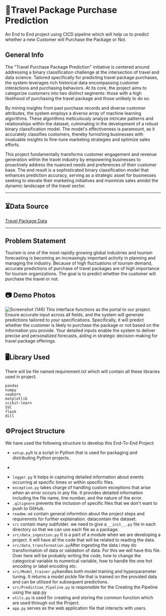# 🧳Travel Package Purchase Prediction 
An End to End project using CICD pipeline which will help us to predict whether a new Customer will Purchase the Package or Not.

## General Info
The "Travel Purchase Package Prediction" initiative is centered around addressing a binary classification challenge at the intersection of travel and data science. Tailored specifically for predicting travel package purchases, the system leverages rich historical data encompassing customer interactions and purchasing behaviors. At its core, the project aims to categorize customers into two distinct segments: those with a high likelihood of purchasing the travel package and those unlikely to do so.

By mining insights from past purchase records and diverse customer attributes, the system employs a diverse array of machine learning algorithms. These algorithms meticulously analyze intricate patterns and relationships within the dataset, culminating in the development of a robust binary classification model. The model's effectiveness is paramount, as it accurately classifies customers, thereby furnishing businesses with invaluable insights to fine-tune marketing strategies and optimize sales efforts.

This project fundamentally transforms customer engagement and revenue generation within the travel industry by empowering businesses to proactively address the nuanced needs and preferences of their customer base. The end result is a sophisticated binary classification model that enhances prediction accuracy, serving as a strategic asset for businesses seeking to elevate their marketing initiatives and maximize sales amidst the dynamic landscape of the travel sector.

***
## ⏳Data Source
[Travel Package Data](https://question.transtutors.com/6129343_1_tourism-data.xlsx)
***

## Problem Statement
Tourism is one of the most rapidly growing global industries and tourism forecasting is
becoming an increasingly important activity in planning and managing the industry.
Because of high fluctuations of tourism demand, accurate predictions of purchase of
travel packages are of high importance for tourism organizations.
The goal is to predict whether the customer will purchase the travel or not.

## 📷 Demo Photos

![Screenshot (146)](https://github.com/khandayubaid/Travel-Purchase-Package/assets/143508601/67748da1-fca4-4162-be1e-e431b642fe44)
This interface functions as the portal to our project. Ensure accurate input across all fields, and the system will generate predictions tailored to your specifications. Specifically, it will predict whether the customer is likely to purchase the package or not based on the information you provide. Your detailed inputs enable the system to deliver precise and personalized forecasts, aiding in strategic decision-making for travel package offerings.

## 🖥️Library Used
 There will be file named requirement.txt which will contain all these libraries used in project.
 ```
pandas
numpy
seaborn
matplotlib
scikit-learn
SVC
flask
dill
```


## ⚙️Project Structure
We have used the following structure to develop this End-To-End Project:
* ```setup.py```It is a script in Python that is used for packaging and distributing Python projects.
* ```requirements.txt it will have all the packages that i really need to install while im implementing the project.
* ```logger.py``` It helps in capturing detailed information about events occurring at specific times or within specific files.
* ```exception.py``` takes charge of handling custom exceptions that arise when an error occurs in any file. It provides detailed information including the file name, line number, and the nature of the error.
* ```.gitignore``` prevents the inclusion of specific files that we don't want to push to GitHub.
* ```readme.md``` contain general informtion about the project steps and requiremnts for further explaination.
datacontain the dataset.
* ```src``` contain many subfolder. we need to give a ```__init__.py``` file in each directory so that we can use each file as a package.
* ```src/data_ingestion.py``` It is a part of a module when we are developing a project. it will have all the code that will be related to reading the data.
* ```src/data_transformation.py```After ingesting the data i may do transformation of data or validation of data. For this we will have this file. Over here will be probably writing the code, how to change the categorical variable to numerical variable, how to handle the one hot encoding or label encoding etc.
* ```src/Model_trainer.py```handles both model training and hyperparameter tuning. It returns a model pickle file that is trained on the provided data and can be utilized for subsequent predictions.
* ```src/Prediction_Pipeline.py``` is responsible for the Creating the Pipeline using the app.py
* ```utils.py``` is used for creating and storing the common function which are used through out the Project.
* ```app.py``` serves as the web application file that interacts with users.

